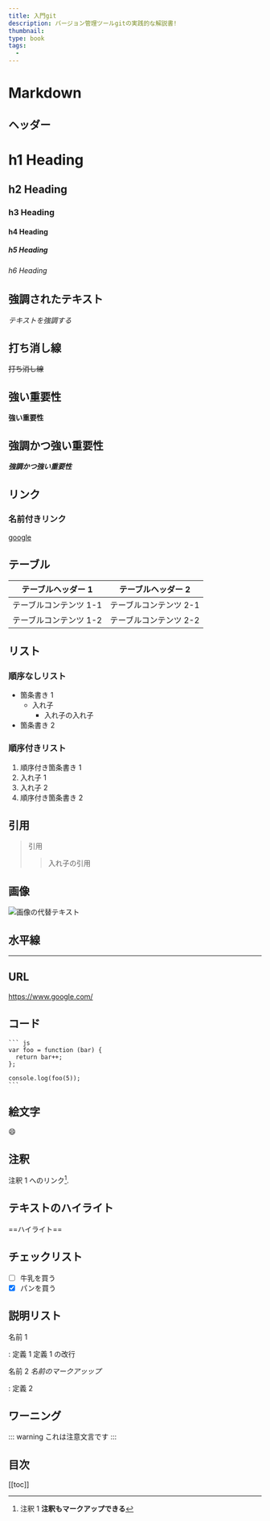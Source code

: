 ```yaml
---
title: 入門git
description: バージョン管理ツールgitの実践的な解説書!
thumbnail:
type: book
tags:
  -
---
```


# Markdown

## ヘッダー

# h1 Heading

## h2 Heading

### h3 Heading

#### h4 Heading

##### h5 Heading

###### h6 Heading

## 強調されたテキスト

_テキストを強調する_

## 打ち消し線

~~打ち消し線~~

## 強い重要性

**強い重要性**

## 強調かつ強い重要性

**_強調かつ強い重要性_**

## リンク

### 名前付きリンク

[google](https://www.google.com/)

## テーブル

| テーブルヘッダー 1     | テーブルヘッダー 2     |
| ---------------------- | ---------------------- |
| テーブルコンテンツ 1-1 | テーブルコンテンツ 2-1 |
| テーブルコンテンツ 1-2 | テーブルコンテンツ 2-2 |

## リスト

### 順序なしリスト

- 箇条書き 1
  - 入れ子
    - 入れ子の入れ子
- 箇条書き 2

### 順序付きリスト

<!-- 順序付きリストは入れ子にならなそう -->

1. 順序付き箇条書き 1
1. 入れ子 1
1. 入れ子 2
1. 順序付き箇条書き 2

## 引用

> 引用
>
> > 入れ子の引用

## 画像

![画像の代替テキスト](https://picsum.photos/200/50 '画像タイトル')

## 水平線

---

## URL

https://www.google.com/

## コード

<!-- 実際は半角スペース4つ不要 -->

    ``` js
    var foo = function (bar) {
      return bar++;
    };

    console.log(foo(5));
    ```

## 絵文字

:smile:

## 注釈

注釈 1 へのリンク[^first].

[^first]: 注釈 1 **注釈もマークアップできる**

## テキストのハイライト

==ハイライト==

## チェックリスト

- [ ] 牛乳を買う
- [x] パンを買う

## 説明リスト

名前 1

: 定義 1
定義 1 の改行

名前 2 _名前のマークアッップ_

: 定義 2

## ワーニング

::: warning
これは注意文言です
:::

## 目次

[[toc]]

